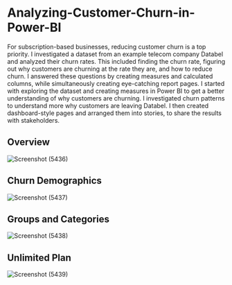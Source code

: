 # Analyzing-Customer-Churn-in-Power-BI
For subscription-based businesses, reducing customer churn is a top priority. I investigated a dataset from an example telecom company Databel and analyzed their churn rates.
This included finding the churn rate, figuring out why customers are churning at the rate they are, and how to reduce churn. 
I answered these questions by creating measures and calculated columns, while simultaneously creating eye-catching report pages.
I started with exploring the dataset and creating measures in Power BI to get a better understanding of why customers are churning.
I investigated churn patterns to understand more why customers are leaving Databel.
I then created dashboard-style pages and arranged them into stories, to share the results with stakeholders.
## Overview 
![Screenshot (5436)](https://github.com/user-attachments/assets/8ee0a23a-59a6-4ecd-ba34-90e13359b9be)

## Churn Demographics
![Screenshot (5437)](https://github.com/user-attachments/assets/da688597-b3df-4077-aa96-085809d6e1ef)

## Groups and Categories
![Screenshot (5438)](https://github.com/user-attachments/assets/9dafd01b-6a02-4b5d-8f3f-e36cd4d6d98a)

## Unlimited Plan
![Screenshot (5439)](https://github.com/user-attachments/assets/5b6558a7-2278-4a96-81f9-032ba7883d94)






